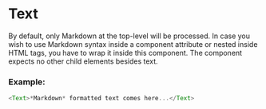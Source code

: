 # Text

By default, only Markdown at the top-level will be processed. In case you wish to use Markdown syntax inside a component attribute or nested inside HTML tags, you have to wrap it inside this component. The component expects no other child elements besides text.

### Example:

``` js
<Text>*Markdown* formatted text comes here...</Text>
```
